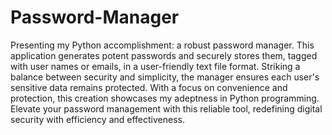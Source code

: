 # Password-Manager

Presenting my Python accomplishment: a robust password manager. This application generates potent passwords and securely stores them, tagged with user names or emails, in a user-friendly text file format. Striking a balance between security and simplicity, the manager ensures each user's sensitive data remains protected. With a focus on convenience and protection, this creation showcases my adeptness in Python programming. Elevate your password management with this reliable tool, redefining digital security with efficiency and effectiveness.
